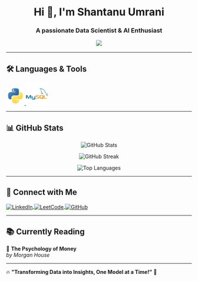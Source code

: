 <h1 align="center">Hi 👋, I'm Shantanu Umrani</h1>
<h3 align="center">A passionate Data Scientist & AI Enthusiast</h3>

<p align="center">
  <img src="https://readme-typing-svg.herokuapp.com?font=Fira+Code&weight=600&size=22&pause=1000&color=2F75FF&center=true&width=450&lines=Always+learning+something+new!">
</p>

---

## 🛠️ Languages & Tools  

<p align="left">
  <a href="https://www.python.org" target="_blank" rel="noreferrer">
    <img src="https://raw.githubusercontent.com/devicons/devicon/master/icons/python/python-original.svg" alt="Python" width="50" height="50"/>
  </a>
  <a href="https://www.mysql.com/" target="_blank" rel="noreferrer">
    <img src="https://raw.githubusercontent.com/devicons/devicon/master/icons/mysql/mysql-original-wordmark.svg" alt="MySQL" width="60" height="60"/>
  </a>
</p>

---

## 📊 GitHub Stats  

<p align="center">
  <img src="https://github-readme-stats.vercel.app/api?username=shantanuumrani1109&show_icons=true&theme=tokyonight" alt="GitHub Stats" />
</p>

<p align="center">
  <img src="https://github-readme-streak-stats.herokuapp.com/?user=shantanuumrani1109&theme=tokyonight" alt="GitHub Streak" />
</p>

<p align="center">
  <img src="https://github-readme-stats.vercel.app/api/top-langs?username=shantanuumrani1109&show_icons=true&theme=tokyonight&layout=compact" alt="Top Languages" />
</p>

---

## 🔗 Connect with Me  
<p align="left">
  <a href="https://www.linkedin.com/in/shantanu-umrani/" target="_blank">
    <img align="center" src="https://upload.wikimedia.org/wikipedia/commons/8/81/LinkedIn_icon.svg" alt="LinkedIn" height="30" width="40"/>
  </a>
  <a href="https://www.leetcode.com/shantanuumrani1109" target="_blank">
    <img align="center" src="https://raw.githubusercontent.com/rahuldkjain/github-profile-readme-generator/master/src/images/icons/Social/leet-code.svg" alt="LeetCode" height="30" width="40"/>
  </a>
  <a href="https://github.com/shantanuumrani1109" target="_blank">
    <img align="center" src="https://upload.wikimedia.org/wikipedia/commons/9/91/Octicons-mark-github.svg" alt="GitHub" height="30" width="40"/>
  </a>
</p>

---

## 📚 Currently Reading  
📖 **The Psychology of Money**  
*by Morgan House*  

---

🔥 **"Transforming Data into Insights, One Model at a Time!"** 🚀  



